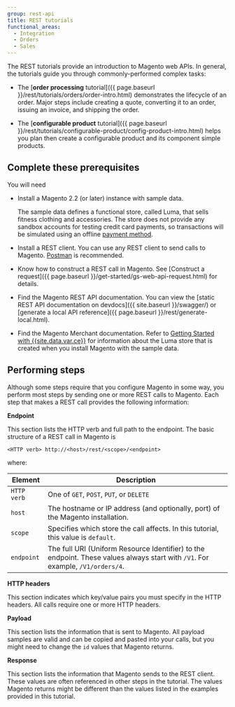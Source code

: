 ```yaml
---
group: rest-api
title: REST tutorials
functional_areas:
  - Integration
  - Orders
  - Sales
---
```


The REST tutorials provide an introduction to Magento web APIs. In general, the tutorials guide you through commonly-performed complex tasks:

* The [**order processing** tutorial]({{ page.baseurl }}/rest/tutorials/orders/order-intro.html) demonstrates the lifecycle of an order. Major steps include creating a quote, converting it to an order, issuing an invoice, and shipping the order.

* The [**configurable product** tutorial]({{ page.baseurl }}/rest/tutorials/configurable-product/config-product-intro.html) helps you plan then create a configurable product and its component simple products.

## Complete these prerequisites

You will need

* Install a Magento 2.2 (or later) instance with sample data.

  The sample data defines a functional store, called Luma, that sells fitness clothing and accessories. The store does not provide any sandbox accounts for testing credit card payments, so transactions will be simulated using an offline [payment method](https://glossary.magento.com/payment-method).

* Install a REST client. You can use any REST client to send calls to Magento. [Postman](https://www.getpostman.com/) is recommended.

* Know how to construct a REST call in Magento. See [Construct a request]({{ page.baseurl }}/get-started/gs-web-api-request.html) for details.

* Find the Magento REST API documentation. You can view the [static REST API documentation on devdocs]({{ site.baseurl }}/swagger/) or [generate a local API reference]({{ page.baseurl }}/rest/generate-local.html).

* Find the Magento Merchant documentation. Refer to [Getting Started with {{site.data.var.ce}}](http://docs.magento.com/m2/ce/user_guide/getting-started.html) for information about the Luma store that is created when you install Magento with the sample data.

## Performing steps

Although some steps require that you configure Magento in some way, you perform most steps by sending one or more REST calls to Magento. Each step that makes a REST call provides the following information:

**Endpoint**

This section lists the HTTP verb and full path to the endpoint. The basic structure of a REST call in Magento is

`<HTTP verb> http://<host>/rest/<scope>/<endpoint>`

where:

Element | Description
--- | ---
`HTTP verb` | One of `GET`, `POST`, `PUT`, or `DELETE`
`host` | The hostname or IP address (and optionally, port) of the Magento installation.
`scope` | Specifies which store the call affects. In this tutorial, this value is `default`.
`endpoint` | The full URI (Uniform Resource Identifier) to the endpoint. These values always start with `/V1`. For example, `/V1/orders/4`.


**HTTP headers**

This section indicates which key/value pairs you must specify in the HTTP headers. All calls require one or more HTTP headers.

**Payload**

This section lists the information that is sent to Magento. All payload samples are valid and can be copied and pasted into your calls, but you might need to change the `id` values that Magento returns.

**Response**

This section lists the information that Magento sends to the REST client. These values are often referenced in other steps in the tutorial. The values Magento returns might be different than the values listed in the examples provided in this tutorial.

